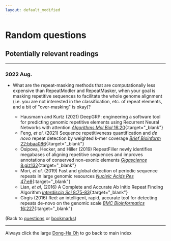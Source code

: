 ```yaml
---
layout: default_modified
---
```


# Random questions

## Potentially relevant readings
___

### 2022 Aug.

- What are the repeat-masking methods that are computationally less expensive than RepeatModler and RepeatMasker, when your goal is masking repetitive sequences to facilitate the whole genome alignment (i.e. you are not interested in the classification, etc. of repeat elements, and a bit of "over-masking" is okay)? 

	- Hausmann and Kurtz (2021) DeepGRP: engineering a software tool for predicting genomic repetitive elements using Recurrent Neural Networks with attention [_Algorithms Mol Biol_ 16:20](https://doi.org/10.1186/s13015-021-00199-0){:target="_blank"}
	- Feng, _et al_. (2021) Sequence repetitiveness quantification and _de novo_ repeat detection by weighted k-mer coverage [_Brief Bioinform_ 22:bbaa086](https://doi.org/10.1093/bib/bbaa086){:target="_blank"}
	- Osipova, Hecker, and Hiller (2019) RepeatFiller newly identifies megabases of aligning repetitive sequences and improves annotations of conserved non-exonic elements  [_Gigascience_ 8:giz132](https://doi.org/10.1093/gigascience/giz132){:target="_blank"}
	- Mori, _et al_. (2019) Fast and global detection of periodic sequence repeats in large genomic resources [_Nucleic Acids Res_ 47:e8](https://doi.org/10.1093/nar/gky890){:target="_blank"}
	- Lian, _et al_, (2016) A Complete and Accurate Ab Initio Repeat Finding Algorithm [_Interdiscip Sci_ 8:75-83](https://doi.org/10.1007/s12539-015-0119-6){:target="_blank"}
	- Girgis (2016) Red: an intelligent, rapid, accurate tool for detecting repeats de-novo on the genomic scale [_BMC Bioinformatics_ 16:227](https://doi.org/10.1186/s12859-015-0654-5){:target="_blank"} 

(Back to [questions](random.md) or [bookmarks](bookmarks.md))

___
Always click the large [Dong-Ha Oh](index.md) to go back to main index
